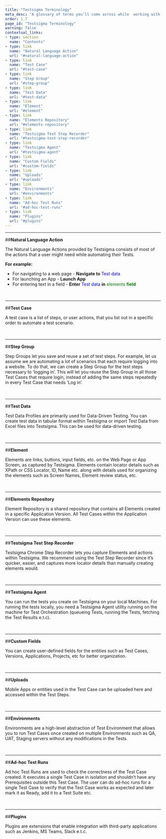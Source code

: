 ```yaml
---
title: "Testsigma Terminology"
meta_desc: "A glossary of terms you’ll come across while  working with Testsigma App"
order: 1.7
page_id: "Testsigma Terminology"
warning: false
contextual_links:
- type: section
  name: "Contents"
- type: link
  name: "Natural Language Action"
  url: "#natural-language-action"
- type: link
  name: "Test Case"
  url: "#test-case"
- type: link
  name: "Step Group"
  url: "#step-group"
- type: link
  name: "Test Data"
  url: "#test-data"
- type: link
  name: "Element"
  url: "#element"
- type: link
  name: "Elements Repository"
  url: "#elements-repository"
- type: link
  name: "Testsigma Test Step Recorder"
  url: "#testsigma-test-step-recorder"
- type: link
  name: "Testsigma Agent"
  url: "#testsigma-agent"
- type: link
  name: "Custom Fields"
  url: "#custom-fields"
- type: link
  name: "Uploads"
  url: "#uploads"
- type: link
  name: "Environments"
  url: "#environments"
- type: link
  name: "Ad-hoc Test Runs"
  url: "#ad-hoc-test-runs"
- type: link
  name: "Plugins"
  url: "#plugins"
---
```



---
##**Natural Language Action**

The Natural Language Actions provided by Testsigma consists of most of the actions that a user might need while automating their Tests.


**For example:**
  
  * For navigating to a web page - **Navigate to** <span style="color:blue">Test data</span>
  * For launching an App - **Launch App**
  * For entering text in a field - **Enter** <span style="color:blue">Test data</span> **in** <span style="color:Green">elements</style> **field**
  
  &emsp;

---
##**Test Case**

A test case is a list of steps, or user actions, that you list out in a specific order to automate a test  scenario.

&emsp;

---
##**Step Group**

Step Groups let you save and reuse a set of test steps. For example, let us assume we are automating a lot of scenarios that each require logging into a website. To do that, we can create a Step Group for the test steps necessary to ‘logging in’. This will let you reuse the Step Group in all those Test Cases that require login, instead of adding the same steps repeatedly in every Test Case that needs ‘Log in’.

&emsp;

---
##**Test Data**

Test Data Profiles are primarily used for Data-Driven Testing. You can create test data in tabular format within Testsigma or import Test Data from Excel files into Testsigma. This can be used for data-driven testing.

&emsp;

---
##**Element**

Elements are links, buttons, input fields, etc. on the Web Page or App Screen, as captured by Testsigma. Elements contain locator details such as  XPath or CSS Locator, ID, Name etc.  along with details used for organizing the elements such as Screen Names, Element review status, etc.

&emsp;

---
##**Elements Repository**

Element Repository is a shared repository that contains all Elements created in a specific Application Version. All Test Cases within the Application Version can use these elements.

&emsp;

---
##**Testsigma Test Step Recorder**

Testsigma Chrome Step Recorder lets you capture Elements and actions within Testsigma. We recommend using the Test Step Recorder since it’s quicker, easier, and captures more locator details than manually creating elements would.

&emsp;

---
##**Testsigma Agent**

You can run the tests you create on Testsigma on your local Machines. For running the tests locally, you need a Testsigma Agent utility running on the machine for Test Orchestration (queueing Tests, running the Tests, fetching the Test Results e.t.c).

&emsp;

---
##**Custom Fields**

You can create user-defined fields for the entities such as Test Cases, Versions, Applications, Projects, etc for better organization. 

&emsp;

---
##**Uploads**

Mobile Apps or entities used in the Test Case can be uploaded here and accessed within the Test Steps.

&emsp;

---
##**Environments**

Environments are a high-level abstraction of Test Environment that allows you to run Test Cases once created on multiple Environments such as QA, UAT, Staging servers without any modifications in the Tests.

&emsp;

---
##**Ad-hoc Test Runs**

Ad hoc Test Runs are used to check the correctness of the Test Case created. It executes a single Test Case in isolation and shouldn’t have any Prerequisites outside this Test Case.
The user can do ad-hoc runs for a single Test Case to verify that the Test Case works as expected and later mark it as Ready, add it to a Test Suite etc.

&emsp;  

---
##**Plugins**

Plugins are extensions that enable integration with third-party applications such as Jenkins, MS Teams, Slack e.t.c.



